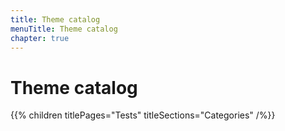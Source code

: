 ```yaml
---
title: Theme catalog
menuTitle: Theme catalog
chapter: true
---
```


# Theme catalog

{{% children titlePages="Tests" titleSections="Categories" /%}}
